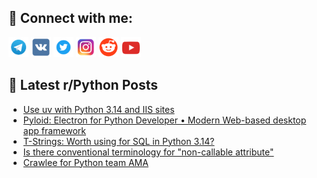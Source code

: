 ## 🔎 Connect with me:
[<img src="https://github.com/bullbesh/bullbesh/blob/main/images/Telegram.png" width="32" height="32" />](https://t.me/bullbesh)
[<img src="https://github.com/bullbesh/bullbesh/blob/main/images/VK.png" width="32" height="32" />](https://vk.com/bullbesh)
[<img src="https://github.com/bullbesh/bullbesh/blob/main/images/Twitter.png" width="32" height="32" />](https://twitter.com/bullbesh1)
[<img src="https://github.com/bullbesh/bullbesh/blob/main/images/Instagram.png" width="32" height="32" />](https://www.instagram.com/bullbesh)
[<img src="https://github.com/bullbesh/bullbesh/blob/main/images/Reddit.png" width="32" height="32" />](https://www.reddit.com/user/bullbesh)
[<img src="https://github.com/bullbesh/bullbesh/blob/main/images/YouTube.png" width="32" height="32" />](https://www.youtube.com/channel/UCtfjRs6uzgq5mfm8S06WTcg)

## 📕 Latest r/Python Posts
<!-- BLOG-POST-LIST:START -->
- [Use uv with Python 3.14 and IIS sites](https://www.reddit.com/r/Python/comments/1o150hi/use_uv_with_python_314_and_iis_sites/)
- [Pyloid: Electron for Python Developer • Modern Web-based desktop app framework](https://www.reddit.com/r/Python/comments/1o0zsa2/pyloid_electron_for_python_developer_modern/)
- [T-Strings: Worth using for SQL in Python 3.14?](https://www.reddit.com/r/Python/comments/1o0wajw/tstrings_worth_using_for_sql_in_python_314/)
- [Is there conventional terminology for &quot;non-callable attribute&quot;](https://www.reddit.com/r/Python/comments/1o0u0ts/is_there_conventional_terminology_for_noncallable/)
- [Crawlee for Python team AMA](https://www.reddit.com/r/Python/comments/1o0tdmf/crawlee_for_python_team_ama/)
<!-- BLOG-POST-LIST:END -->
